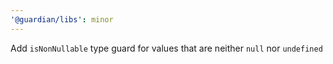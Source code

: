 ```yaml
---
'@guardian/libs': minor
---
```


Add `isNonNullable` type guard for values that are neither `null` nor `undefined`

